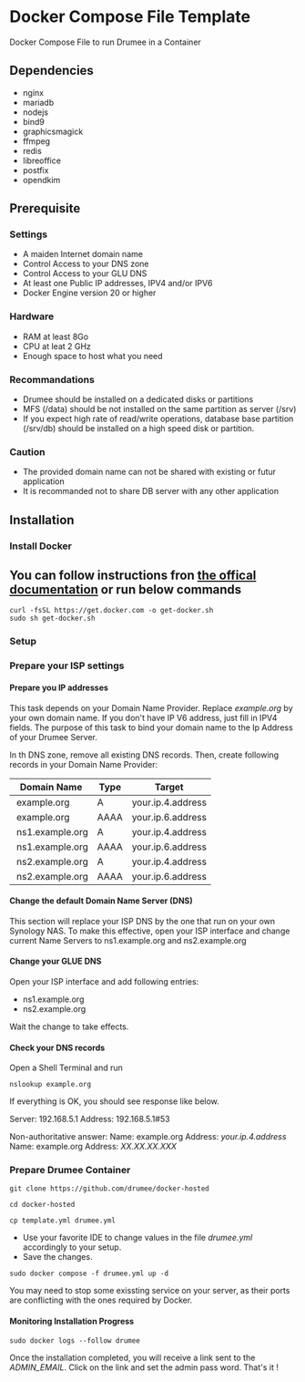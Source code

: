 # Docker Compose File Template
 Docker Compose File to run Drumee in a Container

## Dependencies
- nginx
- mariadb
- nodejs
- bind9
- graphicsmagick
- ffmpeg
- redis
- libreoffice
- postfix
- opendkim

## Prerequisite
### Settings
- A maiden Internet domain name
- Control Access to your DNS zone
- Control Access to your GLU DNS
- At least one Public IP addresses, IPV4 and/or IPV6
- Docker Engine version 20 or higher

### Hardware
- RAM at least 8Go
- CPU at leat 2 GHz
- Enough space to host what you need

### Recommandations
- Drumee should be installed on a dedicated disks or partitions
- MFS (/data) should be not installed on the same partition as server (/srv)
- If you expect high rate of read/write operations, database base partition (/srv/db) should be installed on a high speed disk or partition.

### Caution
- The provided domain name can not be shared with existing or futur application
- It is recommanded not to share DB server with any other application

## Installation 
### Install Docker 
You can follow instructions fron [the offical documentation](https://docs.docker.com/engine/install/debian/) or run below commands
- 
```console
curl -fsSL https://get.docker.com -o get-docker.sh
sudo sh get-docker.sh
```

### Setup 
### Prepare your ISP settings

#### Prepare you IP addresses
This task depends on your Domain Name Provider. Replace *example.org* by your own domain name. If you don't have IP V6 address, just fill in IPV4 fields.
The purpose of this task to bind your domain name to the Ip Address of your Drumee Server. 

In th DNS zone, remove all existing DNS records. Then, create following records in your Domain Name Provider:

  | Domain Name      |  Type  | Target             |
  |------------------|--------|--------------------|
  | example.org      | A      | your.ip.4.address  |
  | example.org      | AAAA   | your.ip.6.address  |
  | ns1.example.org  | A      | your.ip.4.address  |
  | ns1.example.org  | AAAA   | your.ip.6.address  |
  | ns2.example.org  | A      | your.ip.4.address  |
  | ns2.example.org  | AAAA   | your.ip.6.address  |

#### Change the default Domain Name Server (DNS)
This section will replace your ISP DNS by the one that run on your own Synology NAS. To make this effective, open your ISP interface and change current Name Servers to ns1.example.org and ns2.example.org

#### Change your GLUE DNS
Open your ISP interface and add following entries:
- ns1.example.org 
- ns2.example.org

Wait the change to take effects.

#### Check your DNS records

Open a Shell Terminal and run

```console
nslookup example.org
```
If everything is OK, you should see response like below.

Server:		192.168.5.1
Address:	192.168.5.1#53

Non-authoritative answer:
Name:	example.org
Address: *your.ip.4.address*
Name:	example.org
Address: *XX.XX.XX.XXX*

### Prepare Drumee Container

```console
git clone https://github.com/drumee/docker-hosted
```

```console
cd docker-hosted
```

```console
cp template.yml drumee.yml
```

- Use your favorite IDE to change values in the file *drumee.yml* accordingly to your setup. 
- Save the changes. 


```console
sudo docker compose -f drumee.yml up -d
```

You may need to stop some exissting service on your server, as their ports are conflicting with the ones required by Docker.

#### Monitoring Installation Progress

```console
sudo docker logs --follow drumee
```

Once the installation completed, you will receive a link sent to the *ADMIN_EMAIL*. Click on the link and set the admin pass word. That's it !
